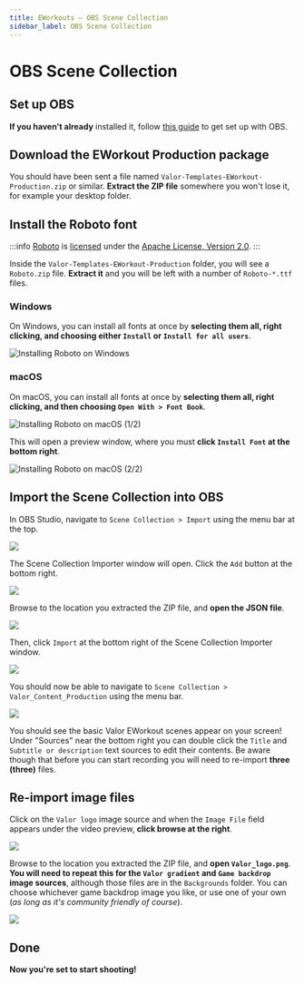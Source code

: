 ```yaml
---
title: EWorkouts – OBS Scene Collection
sidebar_label: OBS Scene Collection
---
```


# OBS Scene Collection

## Set up OBS

**If you haven't already** installed it, follow [this guide](../setting-up-obs) to get set up with OBS.

## Download the EWorkout Production package

You should have been sent a file named `Valor-Templates-EWorkout-Production.zip` or similar. **Extract the ZIP file** somewhere you won't lose it, for example your desktop folder.

## Install the Roboto font

:::info
[Roboto](https://fonts.google.com/specimen/Roboto) is [licensed](https://fonts.google.com/specimen/Roboto#license) under the [Apache License, Version 2.0](https://www.apache.org/licenses/LICENSE-2.0).
:::

Inside the `Valor-Templates-EWorkout-Production` folder, you will see a `Roboto.zip` file. **Extract it** and you will be left with a number of `Roboto-*.ttf` files.

### Windows

On Windows, you can install all fonts at once by **selecting them all, right clicking, and choosing either `Install` or `Install for all users`**.

![Installing Roboto on Windows](./eworkouts-obs-scene-collection/InstallRoboto-Windows.png)

### macOS

On macOS, you can install all fonts at once by **selecting them all, right clicking, and then choosing `Open With > Font Book`**.

![Installing Roboto on macOS (1/2)](./eworkouts-obs-scene-collection/InstallRoboto-macOS-1.png)

This will open a preview window, where you must **click `Install Font` at the bottom right**.

![Installing Roboto on macOS (2/2)](./eworkouts-obs-scene-collection/InstallRoboto-macOS-2.png)

## Import the Scene Collection into OBS

In OBS Studio, navigate to `Scene Collection > Import` using the menu bar at the top.

![](./eworkouts-obs-scene-collection/ImportScenes-01.png)

The Scene Collection Importer window will open. Click the `Add` button at the bottom right.

![](./eworkouts-obs-scene-collection/ImportScenes-02.png)

Browse to the location you extracted the ZIP file, and **open the JSON file**.

![](./eworkouts-obs-scene-collection/ImportScenes-03.png)

Then, click `Import` at the bottom right of the Scene Collection Importer window.

![](./eworkouts-obs-scene-collection/ImportScenes-04.png)

You should now be able to navigate to `Scene Collection > Valor_Content_Production` using the menu bar.

![](./eworkouts-obs-scene-collection/ImportScenes-05.png)

You should see the basic Valor EWorkout scenes appear on your screen! Under "Sources" near the bottom right you can double click the `Title` and `Subtitle or description` text sources to edit their contents. Be aware though that before you can start recording you will need to re-import **three (three)** files.

## Re-import image files

Click on the `Valor logo` image source and when the `Image File` field appears under the video preview, **click browse at the right**.

![](./eworkouts-obs-scene-collection/ImportScenes-06.png)

Browse to the location you extracted the ZIP file, and **open `Valor_logo.png`**. **You will need to repeat this for the `Valor gradient` and `Game backdrop` image sources**, although those files are in the `Backgrounds` folder. You can choose whichever game backdrop image you like, or use one of your own (_as long as it's community friendly of course_).

![](./eworkouts-obs-scene-collection/ImportScenes-07.png)

## Done

**Now you're set to start shooting!**
